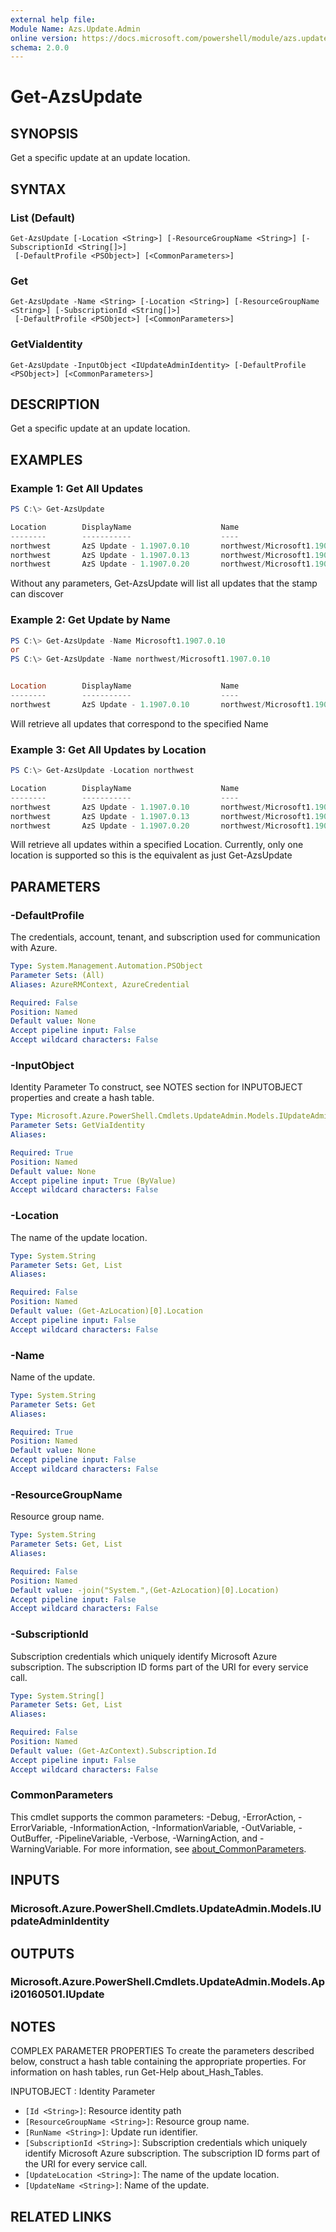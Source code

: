 ```yaml
---
external help file:
Module Name: Azs.Update.Admin
online version: https://docs.microsoft.com/powershell/module/azs.update.admin/get-azsupdate
schema: 2.0.0
---
```


# Get-AzsUpdate

## SYNOPSIS
Get a specific update at an update location.

## SYNTAX

### List (Default)
```
Get-AzsUpdate [-Location <String>] [-ResourceGroupName <String>] [-SubscriptionId <String[]>]
 [-DefaultProfile <PSObject>] [<CommonParameters>]
```

### Get
```
Get-AzsUpdate -Name <String> [-Location <String>] [-ResourceGroupName <String>] [-SubscriptionId <String[]>]
 [-DefaultProfile <PSObject>] [<CommonParameters>]
```

### GetViaIdentity
```
Get-AzsUpdate -InputObject <IUpdateAdminIdentity> [-DefaultProfile <PSObject>] [<CommonParameters>]
```

## DESCRIPTION
Get a specific update at an update location.

## EXAMPLES

### Example 1: Get All Updates
```powershell
PS C:\> Get-AzsUpdate

Location        DisplayName                    Name                                     State                Publisher
--------        -----------                    ----                                     -----                ---------
northwest       AzS Update - 1.1907.0.10       northwest/Microsoft1.1907.0.10           Installed            Microsoft
northwest       AzS Update - 1.1907.0.13       northwest/Microsoft1.1907.0.13           Installed            Microsoft
northwest       AzS Update - 1.1907.0.20       northwest/Microsoft1.1907.0.20           Installed            Microsoft
```

Without any parameters, Get-AzsUpdate will list all updates that the stamp can discover

### Example 2: Get Update by Name
```powershell
PS C:\> Get-AzsUpdate -Name Microsoft1.1907.0.10
or
PS C:\> Get-AzsUpdate -Name northwest/Microsoft1.1907.0.10


Location        DisplayName                    Name                                     State                Publisher
--------        -----------                    ----                                     -----                ---------
northwest       AzS Update - 1.1907.0.10       northwest/Microsoft1.1907.0.10           Installed            Microsoft
```

Will retrieve all updates that correspond to the specified Name

### Example 3: Get All Updates by Location
```powershell
PS C:\> Get-AzsUpdate -Location northwest

Location        DisplayName                    Name                                     State                Publisher
--------        -----------                    ----                                     -----                ---------
northwest       AzS Update - 1.1907.0.10       northwest/Microsoft1.1907.0.10           Installed            Microsoft
northwest       AzS Update - 1.1907.0.13       northwest/Microsoft1.1907.0.13           Installed            Microsoft
northwest       AzS Update - 1.1907.0.20       northwest/Microsoft1.1907.0.20           Installed            Microsoft
```

Will retrieve all updates within a specified Location.
Currently, only one location is supported so this is the equivalent as just Get-AzsUpdate

## PARAMETERS

### -DefaultProfile
The credentials, account, tenant, and subscription used for communication with Azure.

```yaml
Type: System.Management.Automation.PSObject
Parameter Sets: (All)
Aliases: AzureRMContext, AzureCredential

Required: False
Position: Named
Default value: None
Accept pipeline input: False
Accept wildcard characters: False

```

### -InputObject
Identity Parameter
To construct, see NOTES section for INPUTOBJECT properties and create a hash table.

```yaml
Type: Microsoft.Azure.PowerShell.Cmdlets.UpdateAdmin.Models.IUpdateAdminIdentity
Parameter Sets: GetViaIdentity
Aliases:

Required: True
Position: Named
Default value: None
Accept pipeline input: True (ByValue)
Accept wildcard characters: False

```

### -Location
The name of the update location.

```yaml
Type: System.String
Parameter Sets: Get, List
Aliases:

Required: False
Position: Named
Default value: (Get-AzLocation)[0].Location
Accept pipeline input: False
Accept wildcard characters: False

```

### -Name
Name of the update.

```yaml
Type: System.String
Parameter Sets: Get
Aliases:

Required: True
Position: Named
Default value: None
Accept pipeline input: False
Accept wildcard characters: False

```

### -ResourceGroupName
Resource group name.

```yaml
Type: System.String
Parameter Sets: Get, List
Aliases:

Required: False
Position: Named
Default value: -join("System.",(Get-AzLocation)[0].Location)
Accept pipeline input: False
Accept wildcard characters: False

```

### -SubscriptionId
Subscription credentials which uniquely identify Microsoft Azure subscription.
The subscription ID forms part of the URI for every service call.

```yaml
Type: System.String[]
Parameter Sets: Get, List
Aliases:

Required: False
Position: Named
Default value: (Get-AzContext).Subscription.Id
Accept pipeline input: False
Accept wildcard characters: False

```

### CommonParameters
This cmdlet supports the common parameters: -Debug, -ErrorAction, -ErrorVariable, -InformationAction, -InformationVariable, -OutVariable, -OutBuffer, -PipelineVariable, -Verbose, -WarningAction, and -WarningVariable. For more information, see [about_CommonParameters](http://go.microsoft.com/fwlink/?LinkID=113216).

## INPUTS

### Microsoft.Azure.PowerShell.Cmdlets.UpdateAdmin.Models.IUpdateAdminIdentity

## OUTPUTS

### Microsoft.Azure.PowerShell.Cmdlets.UpdateAdmin.Models.Api20160501.IUpdate



## NOTES

COMPLEX PARAMETER PROPERTIES
To create the parameters described below, construct a hash table containing the appropriate properties. For information on hash tables, run Get-Help about_Hash_Tables.

INPUTOBJECT <IUpdateAdminIdentity>: Identity Parameter
  - `[Id <String>]`: Resource identity path
  - `[ResourceGroupName <String>]`: Resource group name.
  - `[RunName <String>]`: Update run identifier.
  - `[SubscriptionId <String>]`: Subscription credentials which uniquely identify Microsoft Azure subscription.  The subscription ID forms part of the URI for every service call.
  - `[UpdateLocation <String>]`: The name of the update location.
  - `[UpdateName <String>]`: Name of the update.

## RELATED LINKS

